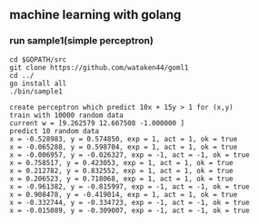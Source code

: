 
machine learning with golang
-----------------------------------------------------------

### run sample1(simple perceptron)
    cd $GOPATH/src
    git clone https://github.com/wataken44/goml1
    cd ../
    go install all
    ./bin/sample1

    create perceptron which predict 10x + 15y > 1 for (x,y)
    train with 10000 random data
    current w = [9.262579 12.667508 -1.000000 ]
    predict 10 random data
    x = -0.528983, y = 0.574850, exp = 1, act = 1, ok = true
    x = -0.065288, y = 0.598704, exp = 1, act = 1, ok = true
    x = -0.006957, y = -0.026327, exp = -1, act = -1, ok = true
    x = 0.758517, y = 0.423053, exp = 1, act = 1, ok = true
    x = 0.212782, y = 0.832552, exp = 1, act = 1, ok = true
    x = 0.206523, y = 0.718068, exp = 1, act = 1, ok = true
    x = -0.961382, y = -0.815997, exp = -1, act = -1, ok = true
    x = 0.908478, y = -0.419014, exp = 1, act = 1, ok = true
    x = -0.332744, y = -0.334723, exp = -1, act = -1, ok = true
    x = -0.015089, y = -0.309007, exp = -1, act = -1, ok = true
    
